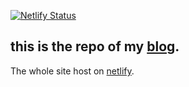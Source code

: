 [![Netlify Status](https://api.netlify.com/api/v1/badges/e53961c4-127c-45ec-af58-61e9104db5c5/deploy-status)](https://app.netlify.com/sites/billzhuang/deploys)

## this is the repo of my [blog](https://blog.billzhuang.com). 

The whole site host on [netlify](https://netlify.com).
